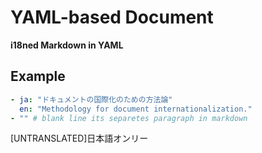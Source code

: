 # YAML-based Document
**i18ned Markdown in YAML**
## Example
```yaml
- ja: "ドキュメントの国際化のための方法論"
  en: "Methodology for document internationalization."
- "" # blank line its separetes paragraph in markdown
```
[UNTRANSLATED]日本語オンリー
